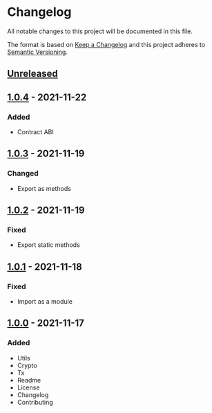 # Changelog

All notable changes to this project will be documented in this file.

The format is based on [Keep a Changelog](https://keepachangelog.com/en/1.0.0/)
and this project adheres to [Semantic Versioning](https://semver.org/spec/v2.0.0.html).

## [Unreleased]

## [1.0.4] - 2021-11-22
### Added
- Contract ABI

## [1.0.3] - 2021-11-19
### Changed
- Export as methods

## [1.0.2] - 2021-11-19
### Fixed
- Export static methods

## [1.0.1] - 2021-11-18
### Fixed
- Import as a module

## [1.0.0] - 2021-11-17
### Added
- Utils
- Crypto
- Tx
- Readme
- License
- Changelog
- Contributing

[Unreleased]: https://github.com/adshares/decentraland/compare/v1.0.4...HEAD

[1.0.4]: https://github.com/adshares/decentraland/compare/v1.0.3...v1.0.4
[1.0.3]: https://github.com/adshares/decentraland/compare/v1.0.2...v1.0.3
[1.0.2]: https://github.com/adshares/decentraland/compare/v1.0.1...v1.0.2
[1.0.1]: https://github.com/adshares/decentraland/compare/v1.0.0...v1.0.1
[1.0.0]: https://github.com/adshares/decentraland/releases/tag/v1.0.0
